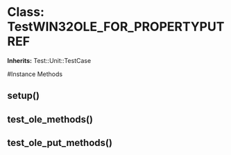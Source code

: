 # Class: TestWIN32OLE_FOR_PROPERTYPUTREF
**Inherits:** Test::Unit::TestCase
    




#Instance Methods
## setup() [](#method-i-setup)

## test_ole_methods() [](#method-i-test_ole_methods)

## test_ole_put_methods() [](#method-i-test_ole_put_methods)

